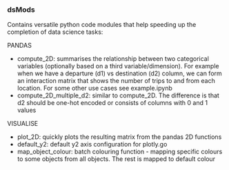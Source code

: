 ### dsMods
Contains versatile python code modules that help speeding up the completion of data science tasks:

PANDAS
- compute_2D: summarises the relationship between two categorical variables (optionally based on a third variable/dimension). For example when we have a departure (d1) vs destination (d2) column, we can form an interaction matrix that shows the number of trips to and from each location. For some other use cases see example.ipynb
- compute_2D_multiple_d2: similar to compute_2D. The difference is that d2 should be one-hot encoded or consists of columns with 0 and 1 values

VISUALISE
- plot_2D: quickly plots the resulting matrix from the pandas 2D functions
- default_y2: default y2 axis configuration for plotly.go
- map_object_colour: batch colouring function - mapping specific colours to some objects from all objects. The rest is mapped to default colour


